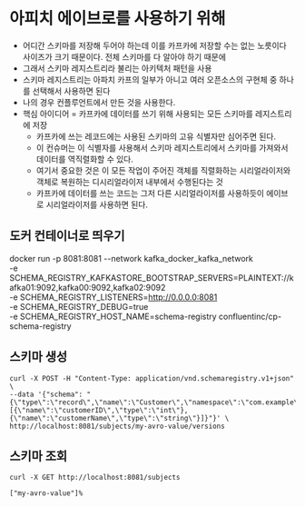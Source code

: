 # 아피치 에이브로를 사용하기 위해
- 어디간 스키마를 저장해 두어야 하는데 이를 카프카에 저장할 수는 없는 노릇이다 사이즈가 크기 때문이다. 전체 스키마를 다 알아야 하기 때문에
- 그래서 스키마 레지스트리라 불리는 아키텍처 패턴을 사용
- 스키마 레지스트리는 아파치 카프의 일부가 아니고 여러 오픈소스의 구현체 중 하나를 선택해서 사용하면 된다
- 나의 경우 컨플루언트에서 만든 것을 사용한다.
- 핵심 아이디어 = 카프카에 데이터를 쓰기 위해 사용되는 모든 스키마를 레지스트리에 저장
  - 카프카에 쓰는 레코드에는 사용된 스키마의 고유 식별자만 심어주면 된다.
  - 이 컨슈머는 이 식별자를 사용해서 스키마 레지스트리에서 스키마를 가져와서 데이터를 역직렬화할 수 있다.
  - 여기서 중요한 것은 이 모든 작업이 주어진 객체를 직렬화하는 시리얼라이저와 객체로 복원하는 디시리얼라이저 내부에서 수행된다는 것
  - 카프카에 데이터를 쓰는 코드는 그저 다른 시리얼라이저를 사용하듯이 에이브로 시리얼라이저를 사용하면 된다.
## 도커 컨테이너로 띄우기
docker run -p 8081:8081 --network kafka_docker_kafka_network  \
    -e  SCHEMA_REGISTRY_KAFKASTORE_BOOTSTRAP_SERVERS=PLAINTEXT://kafka01:9092,kafka00:9092,kafka02:9092 \
    -e SCHEMA_REGISTRY_LISTENERS=http://0.0.0.0:8081 \
    -e SCHEMA_REGISTRY_DEBUG=true \
    -e SCHEMA_REGISTRY_HOST_NAME=schema-registry confluentinc/cp-schema-registry
## 스키마 생성
```
curl -X POST -H "Content-Type: application/vnd.schemaregistry.v1+json" \
--data '{"schema": "{\"type\":\"record\",\"name\":\"Customer\",\"namespace\":\"com.example\",\"fields\":[{\"name\":\"customerID\",\"type\":\"int\"},{\"name\":\"customerName\",\"type\":\"string\"}]}"}' \                       
http://localhost:8081/subjects/my-avro-value/versions    
```
## 스키마 조회
```
curl -X GET http://localhost:8081/subjects 

["my-avro-value"]%
```
